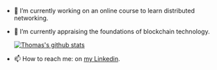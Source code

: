 
<!--
**ThomasCarstens/ThomasCarstens** is a ✨ _special_ ✨ repository because its `README.md` (this file) appears on your GitHub profile.

Here are some ideas to get you started:

- 🔭 I’m currently working on ...
- 🌱 I’m currently learning ...
- 👯 I’m looking to collaborate on ...
- 🤔 I’m looking for help with ...
- 💬 Ask me about ...
- 📫 How to reach me: ...
- 😄 Pronouns: ...
- ⚡ Fun fact: ...
-->

- 🔭 I’m currently working on an online course to learn distributed networking.
- 🌱 I’m currently appraising the foundations of blockchain technology.


     [![Thomas's github stats](https://github-readme-stats.vercel.app/api?username=ThomasCarstens)](https://github.com/anuraghazra/github-readme-stats)


- 📫 How to reach me: on [my Linkedin](https://www.linkedin.com/in/thomas-carstens-31632468/).
